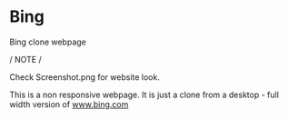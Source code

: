 # Bing
Bing clone webpage



/ NOTE /

Check Screenshot.png for website look.

This is a non responsive webpage.
It is just a clone from a desktop - full width version of www.bing.com

